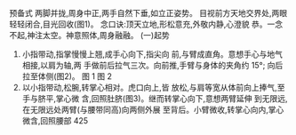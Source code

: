 预备式
两脚并拢,周身中正,两手自然下垂,如立正姿势。
目视前方天地交界处,两眼轻轻闭合,目光回收(图1)。
念口诀:顶天立地,形松意充,外敬内静,心澄貌
恭。一念不起,神注太空。神意照体,周身融融。
(一)起势
1. 小指带动,指掌慢慢上翘,成手心向下,指尖向
前,与臂成直角。意想手心与地气相接,以肩为轴,两
手做前后拉气三次。向前推,手臂与身体的夹角约 15°;
向后拉至体侧(图2)。
图 1
图 2
2. 以小指带动,松腕,转掌心相对。虎口向上,皆
放松,与肩等宽从体前向上捧气,至手与脐平,掌心微
含,回照肚脐(图3)。继而转掌心向下,意想两臂延伸
到无限远,在无限远处两臂(与腰带同高)向两侧外展
至背后。小臂微收,转掌心向内,掌心微含,回照腰部
425
